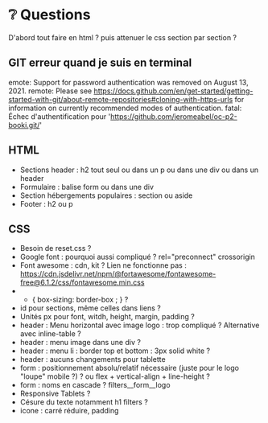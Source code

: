 # ❔ Questions

D'abord tout faire en html ? puis attenuer le css section par section ?

## GIT erreur quand je suis en terminal
emote: Support for password authentication was removed on August 13, 2021.
remote: Please see https://docs.github.com/en/get-started/getting-started-with-git/about-remote-repositories#cloning-with-https-urls for information on currently recommended modes of authentication.
fatal: Échec d'authentification pour 'https://github.com/jeromeabel/oc-p2-booki.git/'

## HTML
- Sections header : h2 tout seul ou dans un p ou dans une div ou dans un header
- Formulaire : balise form ou dans une div 
- Section hébergements populaires : section ou aside
- Footer : h2 ou p

## CSS
- Besoin de reset.css ?
- Google font : pourquoi aussi compliqué ? rel="preconnect" crossorigin
- Font awesome : cdn, kit ? Lien ne fonctionne pas :  https://cdn.jsdelivr.net/npm/@fortawesome/fontawesome-free@6.1.2/css/fontawesome.min.css
- * { box-sizing: border-box ; } ?
- id pour sections, même celles dans liens ?
- Unités px pour font, witdh, height, margin, padding ?
- header : Menu horizontal avec image logo : trop compliqué ? Alternative avec inline-table ?
- header : menu image dans une div ?
- header : menu li : border top et bottom : 3px solid white ?
- header : aucuns changements pour tablette
- form : positionnement absolu/relatif nécessaire (juste pour le logo "loupe" mobile ?) ? ou flex + vertical-align + line-height ?
- form : noms en cascade ? filters__form__logo
- Responsive Tablets ?
- Césure du texte notamment h1 filters ?
- icone : carré réduire, padding